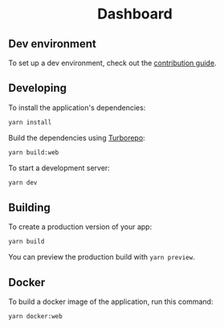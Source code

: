 <div align="center">

# Dashboard

</div>

## Dev environment

To set up a dev environment, check out the [contribution guide](../../.github/CONTRIBUTING.md).

## Developing

To install the application's dependencies:

```bash
yarn install
```

Build the dependencies using [Turborepo](https://turbo.build/):

```bash
yarn build:web
```

To start a development server:

```bash
yarn dev
```

## Building

To create a production version of your app:

```bash
yarn build
```

You can preview the production build with `yarn preview`.

## Docker

To build a docker image of the application, run this command:

```bash
yarn docker:web
```
